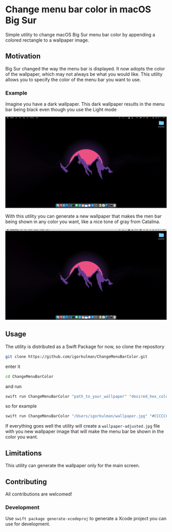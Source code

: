 # Change menu bar color in macOS Big Sur

Simple utility to change macOS Big Sur menu bar color by appending a colored rectangle to a wallpaper image.

## Motivation

Big Sur changed the way the menu bar is displayed. It now adopts the color of the wallpaper, which may not always be what you would like. This utility allows you to specify the color of the menu bar you want to use.

### Example

Imagine you have a dark wallpaper. This dark wallpaper results in the menu bar being black even though you use the Light mode

![](Screenshots/Dark.png)

With this utility you can generate a new wallpaper that makes the men bar being shown in any color you want, like a nice tone of gray from Catalina.

![](Screenshots/Adjusted.png)

## Usage

The utility is distributed as a Swift Package for now, so clone the repository

```bash
git clone https://github.com/igorkulman/ChangeMenuBarColor.git
```
enter it

```bash
cd ChangeMenuBarColor
```

and run

```bash
swift run ChangeMenuBarColor "path_to_your_wallpaper" "desired_hex_color"
```

so for example

```bash
swift run ChangeMenuBarColor "/Users/igorkulman/wallpaper.jpg" "#CCCCCC"
```
If everything goes well the utility will create a `wallpaper-adjusted.jpg` file with you new wallpaper image that will make the menu bar be shown in the color you want.

## Limitations

This utility can generate the wallpaper only for the main screen. 

## Contributing

All contributions are welcomed!

### Development

Use `swift package generate-xcodeproj` to generate a Xcode project you can use for development.
